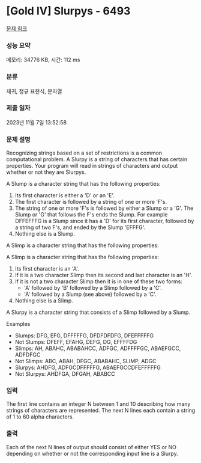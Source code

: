 # [Gold IV] Slurpys - 6493 

[문제 링크](https://www.acmicpc.net/problem/6493) 

### 성능 요약

메모리: 34776 KB, 시간: 112 ms

### 분류

재귀, 정규 표현식, 문자열

### 제출 일자

2023년 11월 7일 13:52:58

### 문제 설명

<p>Recognizing strings based on a set of restrictions is a common computational problem. A Slurpy is a string of characters that has certain properties. Your program will read in strings of characters and output whether or not they are Slurpys. </p>

<p>A Slump is a character string that has the following properties: </p>

<ol>
	<li>Its first character is either a 'D' or an 'E'. </li>
	<li>The first character is followed by a string of one or more 'F's. </li>
	<li>The string of one or more 'F's is followed by either a Slump or a 'G'. The Slump or 'G' that follows the F's ends the Slump. For example DFFEFFFG is a Slump since it has a 'D' for its first character, followed by a string of two F's, and ended by the Slump 'EFFFG'. </li>
	<li>Nothing else is a Slump. </li>
</ol>

<p>A Slimp is a character string that has the following properties: </p>

<p>A Slimp is a character string that has the following properties: </p>

<ol>
	<li>Its first character is an 'A'. </li>
	<li>If it is a two character Slimp then its second and last character is an 'H'. </li>
	<li>If it is not a two character Slimp then it is in one of these two forms: 
	<ul>
		<li>'A' followed by 'B' followed by a Slimp followed by a 'C'. </li>
		<li>'A' followed by a Slump (see above) followed by a 'C'. </li>
	</ul>
	</li>
	<li>Nothing else is a Slimp. </li>
</ol>

<p>A Slurpy is a character string that consists of a Slimp followed by a Slump. </p>

<p>Examples </p>

<ul>
	<li>Slumps: DFG, EFG, DFFFFFG, DFDFDFDFG, DFEFFFFFG</li>
	<li>Not Slumps: DFEFF, EFAHG, DEFG, DG, EFFFFDG</li>
	<li>Slimps: AH, ABAHC, ABABAHCC, ADFGC, ADFFFFGC, ABAEFGCC, ADFDFGC</li>
	<li>Not Slimps: ABC, ABAH, DFGC, ABABAHC, SLIMP, ADGC</li>
	<li>Slurpys: AHDFG, ADFGCDFFFFFG, ABAEFGCCDFEFFFFFG</li>
	<li>Not Slurpys: AHDFGA, DFGAH, ABABCC</li>
</ul>

### 입력 

 <p>The first line contains an integer N between 1 and 10 describing how many strings of characters are represented. The next N lines each contain a string of 1 to 60 alpha characters.</p>

### 출력 

 <p>Each of the next N lines of output should consist of either YES or NO depending on whether or not the corresponding input line is a Slurpy.</p>

